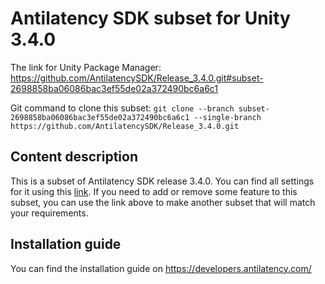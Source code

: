 # Antilatency SDK subset for Unity 3.4.0

The link for Unity Package Manager: https://github.com/AntilatencySDK/Release_3.4.0.git#subset-2698858ba06086bac3ef55de02a372490bc6a6c1

Git command to clone this subset: `git clone --branch subset-2698858ba06086bac3ef55de02a372490bc6a6c1 --single-branch https://github.com/AntilatencySDK/Release_3.4.0.git`

## Content description

This is a subset of Antilatency SDK release 3.4.0. You can find all settings for it using this [link](https://developers.antilatency.com/Sdk/Configurator_en.html#{"Libraries":{"AltEnvironmentHorizontalGrid":true,"AltEnvironmentPillars":true,"AltEnvironmentSelector":true,"AltTracking":true,"Bracer":true,"DeviceNetwork":true,"HardwareExtensionInterface":true,"RadioMetrics":true,"StorageClient":true,"TrackingAlignment":true},"OS":{"Android":{"aar":true},"WindowsDesktop":{"x64":true,"x86":true},"WindowsUWP":{"armeabi-v7a":true,"x64":true}},"Release":"3.4.0","Target":"Unity","TargetSettings":{"Components":{"AltEnvironmentComponents":true,"AltTrackingComponents":true,"BracerComponents":true,"DeviceNetworkComponents":true,"StorageClientComponents":true},"MathTypes":"UnityEngine.Math","UnityComponents":true,"UnityVersion":"2018.x"}}). If you need to add or remove some feature to this subset, you can use the link above to make another subset that will match your requirements.

## Installation guide

You can find the installation guide on https://developers.antilatency.com/